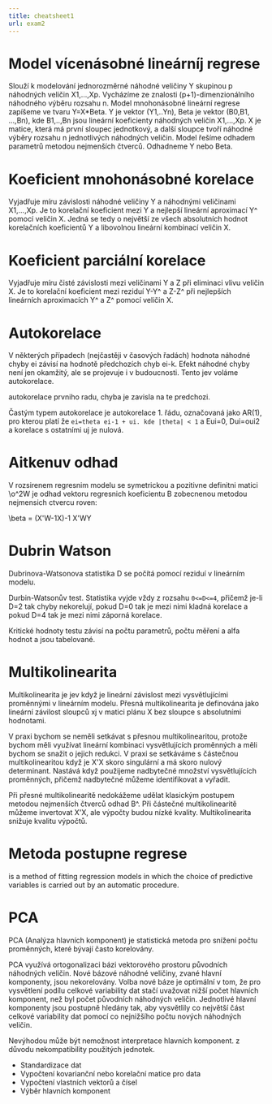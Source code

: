 ```yaml
---
title: cheatsheet1
url: exam2
---
```


# Model vícenásobné lineárníj regrese

Slouží k modelování jednorozměrné náhodné veličiny Y skupinou p náhodných veličin X1,...,Xp. Vycházíme ze znalosti (p+1)-dimenzionálního náhodného výběru rozsahu n. Model mnohonásobné 
lineární regrese zapíšeme ve tvaru Y=X*Beta. Y je vektor (Y1,..Yn), Beta je vektor (B0,B1, ...,Bn), kde B1,..,Bn jsou lineární koeficienty náhodných veličin X1,...,Xp. X je matice, která má první sloupec 
jednotkový, a další sloupce tvoří náhodné výběry rozsahu n jednotlivých náhodných veličin. Model řešíme odhadem parametrů metodou nejmenších čtverců. Odhadneme Y nebo Beta.


# Koeficient mnohonásobné korelace 

Vyjadřuje míru závislosti náhodné veličiny Y a náhodnými veličinami X1,...,Xp. Je to korelační koeficient mezi Y a nejlepší lineární aproximací Y^ pomocí veličin X. Jedná se tedy o největší ze všech
absolutních hodnot korelačních koeficientů Y a libovolnou lineární kombinací veličin X.

# Koeficient parciální korelace

Vyjadřuje míru čisté závislosti mezi veličinami Y a Z při eliminaci vlivu veličin X. Je to korelační koeficient mezi reziduí Y-Y^ a Z-Z^ při nejlepších lineárních aproximacích Y^ a Z^ pomocí veličin X.


# Autokorelace

V některých případech (nejčastěji v časových řadách) hodnota náhodné chyby ei závisí na hodnotě předchozích chyb ei-k. Efekt náhodné chyby není jen okamžitý, ale se projevuje i v budoucnosti. Tento  jev
voláme autokorelace.

autokorelace prvniho radu, chyba je zavisla na te predchozi.

Častým typem autokorelace je autokorelace 1. řádu, označovaná jako AR(1), pro kterou platí že `ei=theta ei-1 + ui. kde |theta| < 1` a Eui=0, Dui=oui2 a korelace s ostatními uj je nulová.

# Aitkenuv odhad

V rozsirenem regresnim modelu se symetrickou a pozitivne definitni matici \o^2W je odhad vektoru regresnich koeficientu B zobecnenou metodou nejmensich ctvercu roven:

\beta = (X'W-1X)-1 X'WY


# Dubrin Watson

Dubrinova-Watsonova statistika D se počítá pomocí reziduí v lineárním modelu. 

Durbin-Watsonův test. Statistika vyjde vždy z rozsahu `0<=D<=4`, přičemž je-li D=2 tak chyby nekorelují, pokud D=0 tak je mezi nimi kladná korelace a pokud D=4 tak je mezi nimi záporná korelace.

Kritické hodnoty testu závisí na počtu parametrů, počtu měření a alfa hodnot a jsou tabelované.


# Multikolinearita

Multikolinearita je jev když je lineární závislost mezi vysvětlujícími proměnnými v lineárním modelu. 
Přesná multikolinearita je definována jako lineární závilost sloupců xj v matici plánu X bez sloupce s 
absolutními hodnotami.

V praxi bychom se neměli setkávat s přesnou multikolinearitou, protože bychom měli využívat lineární kombinaci vysvětlujících proměnných a měli bychom se snažit o jejich redukci. V praxi se setkáváme s
částečnou multikolinearitou když je X'X skoro singulární a má skoro nulový determinant. Nastává když použijeme nadbytečné množství vysvětlujících proměnných, přičemž nadbytečné  můžeme identifikovat a
vyřadit.

Při přesné multikolinearitě nedokážeme udělat klasickým postupem metodou nejmenších čtverců odhad
B^. Při částečné multikolinearitě můžeme invertovat X'X, ale výpočty budou nízké kvality.  Multikolinearita snižuje kvalitu výpočtů.

# Metoda postupne regrese

is a method of fitting regression models in which the choice of predictive variables is carried out by an automatic procedure.


# PCA 

PCA (Analýza hlavních komponent) je statistická metoda pro snížení počtu proměnných, které bývají často korelovány.

PCA využívá ortogonalizaci bázi vektorového prostoru původních náhodných veličin. Nové bázové náhodné veličiny, zvané hlavní komponenty, jsou nekorelovány. Volba nové báze je optimální v tom, že
pro vysvětlení podílu celkové variability dat stačí uvažovat nižší počet hlavních komponent, než byl počet původních náhodných veličin. Jednotlivé hlavní komponenty jsou postupně hledány tak, aby 
vysvětlily co největší část celkové variability dat pomocí co nejnižšího počtu nových náhodných veličin.

Nevýhodou může být nemožnost interpretace hlavních komponent. z důvodu nekompatibility použitých jednotek.


- Standardizace dat
- Vypočtení kovarianční nebo korelační matice pro data
- Vypočtení vlastních vektorů a čísel
- Výběr hlavních komponent


